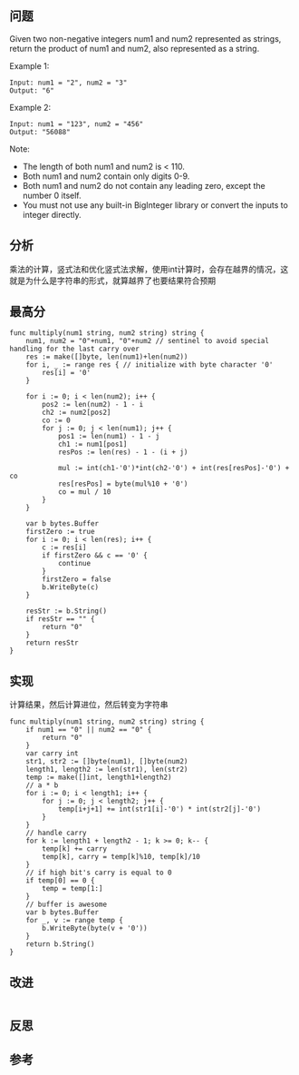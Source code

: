 ## 问题
Given two non-negative integers num1 and num2 represented as strings, return the product of num1 and num2, also represented as a string.

Example 1:
```
Input: num1 = "2", num2 = "3"
Output: "6"
```

Example 2:
```
Input: num1 = "123", num2 = "456"
Output: "56088"
```

Note:

- The length of both num1 and num2 is < 110.
- Both num1 and num2 contain only digits 0-9.
- Both num1 and num2 do not contain any leading zero, except the number 0 itself.
- You must not use any built-in BigInteger library or convert the inputs to integer directly.

## 分析
乘法的计算，竖式法和优化竖式法求解，使用int计算时，会存在越界的情况，这就是为什么是字符串的形式，就算越界了也要结果符合预期

## 最高分
```golang
func multiply(num1 string, num2 string) string {
	num1, num2 = "0"+num1, "0"+num2 // sentinel to avoid special handling for the last carry over
	res := make([]byte, len(num1)+len(num2))
	for i, _ := range res { // initialize with byte character '0'
		res[i] = '0'
	}

	for i := 0; i < len(num2); i++ {
		pos2 := len(num2) - 1 - i
		ch2 := num2[pos2]
		co := 0
		for j := 0; j < len(num1); j++ {
			pos1 := len(num1) - 1 - j
			ch1 := num1[pos1]
			resPos := len(res) - 1 - (i + j)

			mul := int(ch1-'0')*int(ch2-'0') + int(res[resPos]-'0') + co
			res[resPos] = byte(mul%10 + '0')
			co = mul / 10
		}
	}

	var b bytes.Buffer
	firstZero := true
	for i := 0; i < len(res); i++ {
		c := res[i]
		if firstZero && c == '0' {
			continue
		}
		firstZero = false
		b.WriteByte(c)
	}

	resStr := b.String()
	if resStr == "" {
		return "0"
	}
	return resStr
}
```

## 实现
计算结果，然后计算进位，然后转变为字符串
```golang
func multiply(num1 string, num2 string) string {
    if num1 == "0" || num2 == "0" {
        return "0"
    }
    var carry int
    str1, str2 := []byte(num1), []byte(num2)
    length1, length2 := len(str1), len(str2)
    temp := make([]int, length1+length2)
    // a * b
    for i := 0; i < length1; i++ {
        for j := 0; j < length2; j++ {
            temp[i+j+1] += int(str1[i]-'0') * int(str2[j]-'0')
        }
    }
    // handle carry
    for k := length1 + length2 - 1; k >= 0; k-- {
        temp[k] += carry
        temp[k], carry = temp[k]%10, temp[k]/10
    }
    // if high bit's carry is equal to 0
    if temp[0] == 0 {
        temp = temp[1:]
    }
    // buffer is awesome
    var b bytes.Buffer
    for _, v := range temp {
        b.WriteByte(byte(v + '0'))
    }
    return b.String()
}
```

## 改进
```golang

```

## 反思

## 参考
